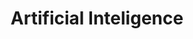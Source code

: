 ---
title: Artificial Inteligence
layout: posts
query: ai
keywords: artificial intelligence topics
---